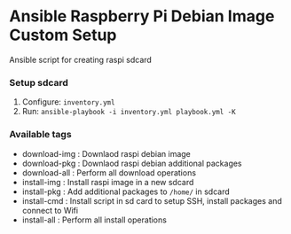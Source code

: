 # Ansible Raspberry Pi Debian Image Custom Setup

Ansible script for creating raspi sdcard

### Setup sdcard

1. Configure: `inventory.yml`
2. Run: `ansible-playbook -i inventory.yml playbook.yml -K`

### Available tags
 - download-img : Downlaod raspi debian image
 - download-pkg : Downlaod raspi debian additional packages
 - download-all : Perform all download operations
 - install-img  : Install raspi image in a new sdcard
 - install-pkg  : Add additional packages to `/home/` in sdcard
 - install-cmd  : Install script in sd card to setup SSH, install packages and connect to Wifi
 - install-all  : Perform all install operations
